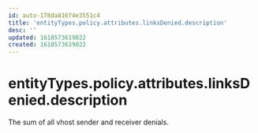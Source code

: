 ```yaml
---
id: auto-178da816f4e3551c4
title: 'entityTypes.policy.attributes.linksDenied.description'
desc: ''
updated: 1618573619022
created: 1618573619022
---
```

# entityTypes.policy.attributes.linksDenied.description

The sum of all vhost sender and receiver denials.